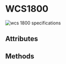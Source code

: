 # WCS1800

![wcs 1800 specifications](https://user-images.githubusercontent.com/36057481/37062708-41545b76-2165-11e8-9dcb-40e44ae11cf3.JPG)

## Attributes

## Methods
